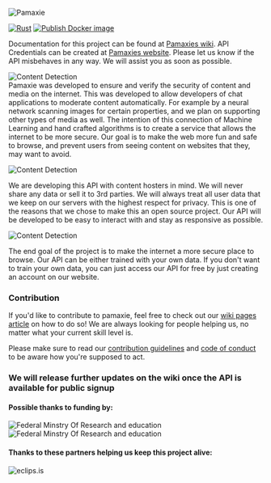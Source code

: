 ![**Pamaxie**](https://i.imgur.com/UzSZPs2.png)

[![Rust](https://github.com/pamaxie/Pamaxie/actions/workflows/rust.yml/badge.svg)](https://github.com/pamaxie/Pamaxie/actions/workflows/rust.yml)
[![Publish Docker image](https://github.com/pamaxie/Pamaxie/actions/workflows/docker-publish.yml/badge.svg)](https://github.com/pamaxie/Pamaxie/actions/workflows/docker-publish.yml)

Documentation for this project can be found at [Pamaxies wiki](https://wiki.pamaxie.com/). API Credentials can be created at [Pamaxies website](https://pamaxie.com/). Please let us know if the API misbehaves in any way. We will assist you as soon as possible.

![**Content Detection**](https://i.imgur.com/vMUR0LQ.png)<br/>
Pamaxie was developed to ensure and verify the security of content and media on the internet.
This was developed to allow developers of chat applications to moderate content automatically. For example by a neural network scanning images for certain properties, and we plan on supporting other types of media as well. The intention of this connection of Machine Learning and hand crafted algorithms is to create a service that allows the internet to be more secure. Our goal is to make the web more fun and safe to browse, and prevent users from seeing content on websites that they, may want to avoid.

![**Content Detection**](https://i.imgur.com/Egy7Q1I.png)<br/>


We are developing this API with content hosters in mind. We will never share any data or sell it to 3rd parties. We will always treat all user data that we keep on our servers with the highest respect for privacy. This is one of the reasons that we chose to make this an open source project. Our API will be developed to be easy to interact with and stay as responsive as possible. 

![**Content Detection**](https://i.imgur.com/rUSlxoh.png)<br/>

The end goal of the project is to make the internet a more secure place to browse.
Our API can be either trained with your own data. 
If you don't want to train your own data, you can just access our API for free by just creating an account on our website. 

### Contribution
If you'd like to contribute to pamaxie, feel free to check out our [wiki pages article](https://wiki.pamaxie.com/en/contribution/getting-started) on how to do so! We are always looking for people helping us, no matter what your current skill level is.

Please make sure to read our [contribution guidelines](https://wiki.pamaxie.com/en/contribution/contribution-guidelines) and [code of conduct](https://wiki.pamaxie.com/en/contribution/code-of-conduct) to be aware how you're supposed to act.

### We will release further updates on the wiki once the API is available for public signup

#### Possible thanks to funding by:

![**Federal Minstry Of Research and education**](https://i.imgur.com/riyuVGf.jpg) ![**Federal Minstry Of Research and education**](https://i.imgur.com/GI9XILN.png)

#### Thanks to these partners helping us keep this project alive:

![**eclips.is**](https://eclips.is/images/logo.png)
